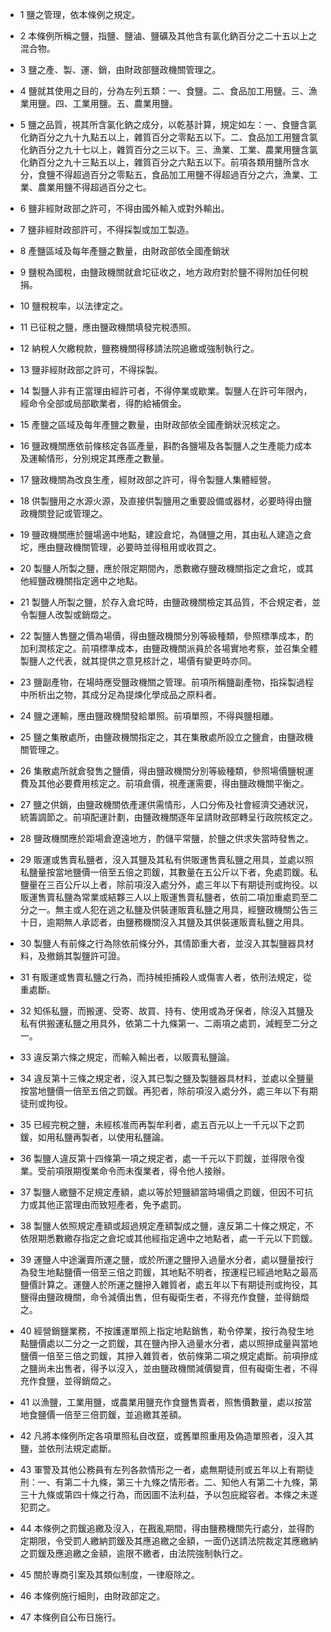 * 1 鹽之管理，依本條例之規定。

* 2 本條例所稱之鹽，指鹽、鹽滷、鹽礦及其他含有氯化鈉百分之二十五以上之混合物。

* 3 鹽之產、製、運、銷，由財政部鹽政機關管理之。

* 4 鹽就其使用之目的，分為左列五類：一、食鹽。二、食品加工用鹽。三、漁業用鹽。四、工業用鹽。五、農業用鹽。

* 5 鹽之品質，視其所含氯化鈉之成分，以乾基計算，規定如左：一、食鹽含氯化鈉百分之九十九點五以上，雜質百分之零點五以下。二、食品加工用鹽含氯化鈉百分之九十七以上，雜質百分之三以下。三、漁業、工業、農業用鹽含氯化鈉百分之九十三點五以上，雜質百分之六點五以下。前項各類用鹽所含水分，食鹽不得超過百分之零點五，食品加工用鹽不得超過百分之六，漁業、工業、農業用鹽不得超過百分之七。

* 6 鹽非經財政部之許可，不得由國外輸入或對外輸出。

* 7 鹽非經財政部許可，不得採製或加工製造。

* 8 產鹽區域及每年產鹽之數量，由財政部依全國產銷狀

* 9 鹽稅為國稅，由鹽政機關就倉坨征收之，地方政府對於鹽不得附加任何稅捐。

* 10 鹽稅稅率，以法律定之。

* 11 已征稅之鹽，應由鹽政機關填發完稅憑照。

* 12 納稅人欠繳稅款，鹽務機關得移請法院追繳或強制執行之。

* 13 鹽非經財政部之許可，不得採製。

* 14 製鹽人非有正當理由經許可者，不得停業或歇業。製鹽人在許可年限內，經命令全部或局部歇業者，得酌給補償金。

* 15 產鹽之區域及每年產鹽之數量，由財政部依全國產銷狀況核定之。

* 16 鹽政機關應依前條核定各區產量，斟酌各鹽場及各製鹽人之生產能力成本及運輸情形，分別規定其應產之數量。

* 17 鹽政機關為改良生產，經財政部之許可，得令製鹽人集體經營。

* 18 供製鹽用之水源火源，及直接供製鹽用之重要設備或器材，必要時得由鹽政機關登記或管理之。

* 19 鹽政機關應於鹽場適中地點，建設倉坨，為儲鹽之用，其由私人建造之倉坨，應由鹽政機關管理，必要時並得租用或收買之。

* 20 製鹽人所製之鹽，應於限定期間內，悉數繳存鹽政機關指定之倉坨，或其他經鹽政機關指定適中之地點。

* 21 製鹽人所製之鹽，於存入倉坨時，由鹽政機關檢定其品質，不合規定者，並令製鹽人改製或銷燬之。

* 22 製鹽人售鹽之價為場價，得由鹽政機關分別等級種類，參照標準成本，酌加利潤核定之。前項標準成本，由鹽政機關派員於各場實地考察，並召集全體製鹽人之代表，就其提供之意見核計之，場價有變更時亦同。

* 23 鹽副產物，在場時應受鹽政機關之管理。前項所稱鹽副產物，指採製過程中所析出之物，其成分足為提煉化學成品之原料者。

* 24 鹽之運輸，應由鹽政機關發給單照。前項單照，不得與鹽相離。

* 25 鹽之集散處所，由鹽政機關指定之，其在集散處所設立之鹽倉，由鹽政機關管理之。

* 26 集散處所就倉發售之鹽價，得由鹽政機關分別等級種類，參照場價鹽稅運費及其他必要費用核定之。前項倉價，視產運需要，得由鹽政機關平衡之。

* 27 鹽之供銷，由鹽政機關依產運供需情形，人口分佈及社會經濟交通狀況，統籌調節之。前項配運計劃，由鹽政機關逐年呈請財政部轉呈行政院核定之。

* 28 鹽政機關應於距場倉遼遠地方，酌儲平常鹽，於鹽之供求失當時發售之。

* 29 販運或售賣私鹽者，沒入其鹽及其私有供販運售賣私鹽之用具，並處以照私鹽量按當地鹽價一倍至五倍之罰鍰，其數量在五公斤以下者，免處罰鍰。私鹽量在三百公斤以上者，除前項沒入處分外，處三年以下有期徒刑或拘役。以販運售賣私鹽為常業或結夥三人以上販運售賣私鹽者，依前二項加重處罰至二分之一。無主或人犯在逃之私鹽及供裝運販賣私鹽之用具，經鹽政機關公告三十日，逾期無人承認者，由鹽務機關沒入其鹽及其供裝運販賣私鹽之用具。

* 30 製鹽人有前條之行為除依前條分外，其情節重大者，並沒入其製鹽器具材料，及撤銷其製鹽許可證。

* 31 有販運或售賣私鹽之行為，而持械拒捕殺人或傷害人者，依刑法規定，從重處斷。

* 32 知係私鹽，而搬運、受寄、故買、持有、使用或為牙保者，除沒入其鹽及私有供搬運私鹽之用具外，依第二十九條第一、二兩項之處罰，減輕至二分之一。

* 33 違反第六條之規定，而輸入輸出者，以販賣私鹽論。

* 34 違反第十三條之規定者，沒入其已製之鹽及製鹽器具材料，並處以全鹽量按當地鹽價一倍至五倍之罰鍰。再犯者，除前項沒入處分外，處三年以下有期徒刑或拘役。

* 35 已經完稅之鹽，未經核准而再製牟利者，處五百元以上一千元以下之罰鍰，如用私鹽再製者，以使用私鹽論。

* 36 製鹽人違反第十四條第一項之規定者，處一千元以下罰鍰，並得限令復業。受前項限期復業命令而未復業者，得令他人接辦。

* 37 製鹽人繳鹽不足規定產額，處以等於短鹽額當時場價之罰鍰，但因不可抗力或其他正當理由而致短產者，免予處罰。

* 38 製鹽人依照規定產額或超過規定產額製成之鹽，違反第二十條之規定，不依限期悉數繳存指定之倉坨或其他經指定適中之地點者，處一千元以下罰鍰。

* 39 運鹽人中途灑賣所運之鹽，或於所運之鹽摻入過量水分者，處以鹽量按行為發生地點鹽價一倍至三倍之罰鍰，其地點不明者，按運程已經過地點之最高鹽價計算之。運鹽人於所運之鹽摻入雜質者，處五年以下有期徒刑或拘役，其鹽得由鹽政機關，命令減價出售，但有礙衛生者，不得充作食鹽，並得銷燬之。

* 40 經營銷鹽業務，不按護運單照上指定地點銷售，勒令停業，按行為發生地點鹽價處以二分之一之罰鍰，其在鹽內摻入過量水分者，處以照摻成量與當地鹽價一倍至三倍之罰鍰，其摻入雜質者，依前條第二項之規定處斷。前項摻成之鹽尚未出售者，得予以沒入，並由鹽政機關減價變賣，但有礙衛生者，不得充作食鹽，並得銷燬之。

* 41 以漁鹽，工業用鹽，或農業用鹽充作食鹽售賣者，照售價數量，處以按當地食鹽價一倍至三倍罰鍰，並追繳其差額。

* 42 凡將本條例所定各項單照私自改竄，或舊單照重用及偽造單照者，沒入其鹽，並依刑法規定處斷。

* 43 軍警及其他公務員有左列各款情形之一者，處無期徒刑或五年以上有期徒刑：一、有第二十九條，第三十九條之情形者。二、知他人有第二十九條，第三十九條或第四十條之行為，而因圖不法利益，予以包庇縱容者。本條之未遂犯罰之。

* 44 本條例之罰鍰追繳及沒入，在戡亂期間，得由鹽務機關先行處分，並得酌定期限，令受罰人繳納罰鍰及其應追繳之金額，一面仍送請法院裁定其應繳納之罰鍰及應追繳之金額，逾限不繳者，由法院強制執行之。

* 45 關於專商引案及其類似制度，一律廢除之。

* 46 本條例施行細則，由財政部定之。

* 47 本條例自公布日施行。


